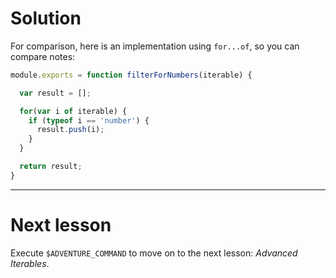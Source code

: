 # Solution

For comparison, here is an implementation using `for...of`, so you can compare
notes:

```js
module.exports = function filterForNumbers(iterable) {

  var result = [];

  for(var i of iterable) {
    if (typeof i == 'number') {
      result.push(i);
    }
  }

  return result;
}
```

----

# Next lesson

Execute `$ADVENTURE_COMMAND` to move on to the next lesson: _Advanced Iterables_.
